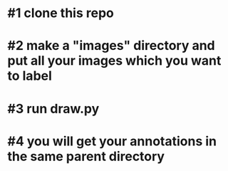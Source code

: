 # #1 clone this repo
# #2 make a "images" directory and put all your images which you want to label
# #3 run draw.py
# #4 you will get your annotations in the same parent directory




